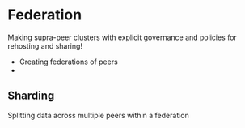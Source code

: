 # Federation

Making supra-peer clusters with explicit governance and policies for rehosting and sharing!

- Creating federations of peers
- 

## Sharding

Splitting data across multiple peers within a federation